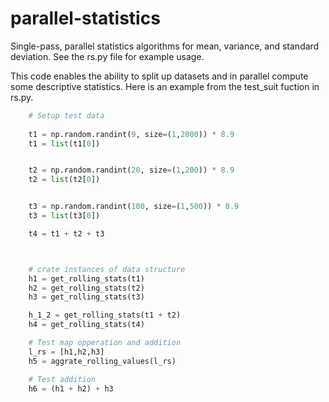 # parallel-statistics
Single-pass, parallel statistics algorithms for mean, variance, and standard deviation. See the rs.py file for example usage. 

This code enables the ability to split up datasets and in parallel compute some descriptive statistics. Here is an example from the test_suit fuction in rs.py. 

```python
    # Setup test data
    
    t1 = np.random.randint(9, size=(1,2000)) * 8.9
    t1 = list(t1[0])


    t2 = np.random.randint(20, size=(1,200)) * 8.9
    t2 = list(t2[0])


    t3 = np.random.randint(100, size=(1,500)) * 8.9
    t3 = list(t3[0])

    t4 = t1 + t2 + t3 



    # crate instances of data structure 
    h1 = get_rolling_stats(t1)
    h2 = get_rolling_stats(t2)
    h3 = get_rolling_stats(t3)

    h_1_2 = get_rolling_stats(t1 + t2)
    h4 = get_rolling_stats(t4)

    # Test map opperation and addition
    l_rs = [h1,h2,h3]
    h5 = aggrate_rolling_values(l_rs)

    # Test addition 
    h6 = (h1 + h2) + h3
